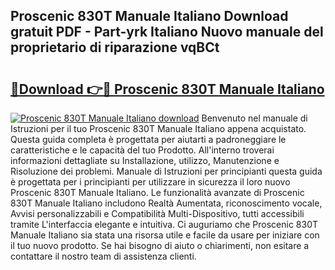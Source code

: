 ## Proscenic 830T Manuale Italiano Download gratuit PDF - Part-yrk Italiano Nuovo manuale del proprietario di riparazione vqBCt

# <h2><a href="http://dfaei4q.blite.top/?on=Proscenic+830T+Manuale+Italiano">🔗Download 👉🔴 Proscenic 830T Manuale Italiano</a></h2>

[![Proscenic 830T Manuale Italiano download](https://i.imgur.com/lujVjoI.png)](http://dfaei4q.blite.top/?on=Proscenic+830T+Manuale+Italiano)
Benvenuto nel manuale di Istruzioni per il tuo Proscenic 830T Manuale Italiano appena acquistato. Questa guida completa è progettata per aiutarti a padroneggiare le caratteristiche e le capacità del tuo Prodotto. All'interno troverai informazioni dettagliate su Installazione, utilizzo, Manutenzione e Risoluzione dei problemi. Manuale di Istruzioni per principianti questa guida è progettata per i principianti per utilizzare in sicurezza il loro nuovo Proscenic 830T Manuale Italiano. Le funzionalità avanzate di Proscenic 830T Manuale Italiano includono Realtà Aumentata, riconoscimento vocale, Avvisi personalizzabili e Compatibilità Multi-Dispositivo, tutti accessibili tramite L'interfaccia elegante e intuitiva. Ci auguriamo che Proscenic 830T Manuale Italiano sia stata una risorsa utile e facile da usare per iniziare con il tuo nuovo prodotto. Se hai bisogno di aiuto o chiarimenti, non esitare a contattare il nostro team di assistenza clienti.
